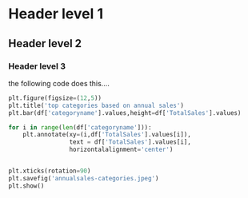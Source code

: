 # Header level 1
## Header level 2
### Header level 3


the following code does this....
``` python
plt.figure(figsize=(12,5))
plt.title('top categories based on annual sales')
plt.bar(df['categoryname'].values,height=df['TotalSales'].values)

for i in range(len(df['categoryname'])):
    plt.annotate(xy=(i,df['TotalSales'].values[i]),
                 text = df['TotalSales'].values[i],
                 horizontalalignment='center')


plt.xticks(rotation=90)
plt.savefig('annualsales-categories.jpeg')
plt.show()
```

